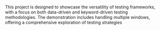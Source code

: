 This project is designed to showcase the versatility of testing frameworks, with a focus on both data-driven and keyword-driven testing methodologies. 
The demonstration includes handling multiple windows, offering a comprehensive exploration of testing strategies
